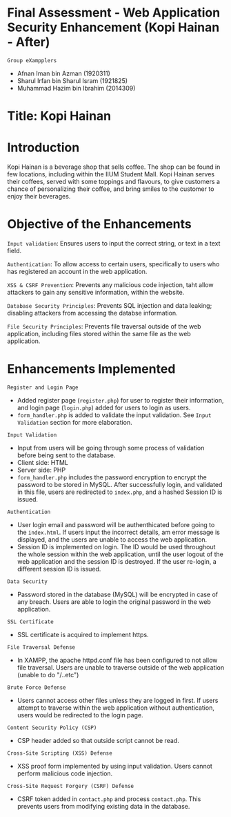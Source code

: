 # Final Assessment - Web Application Security Enhancement (Kopi Hainan - After)

`Group eXampplers`
- Afnan Iman bin Azman (1920311)
- Sharul Irfan bin Sharul Isram (1921825)
- Muhammad Hazim bin Ibrahim (2014309)

# Title: Kopi Hainan
# Introduction
Kopi Hainan is a beverage shop that sells coffee. The shop can be found in few locations, including within the IIUM Student Mall. Kopi Hainan serves their coffees, served with some toppings and flavours, to give customers a chance of personalizing their coffee, and bring smiles to the customer to enjoy their beverages.

# Objective of the Enhancements
`Input validation`: Ensures users to input the correct string, or text in a text field.

`Authentication`: To allow access to certain users, specifically to users who has registered an account in the web application.

`XSS & CSRF Prevention`: Prevents any malicious code injection, taht allow attackers to gain any sensitive information, within the website.

`Database Security Principles`: Prevents SQL injection and data leaking; disabling attackers from accessing the databse information.

`File Security Principles`: Prevents file traversal outside of the web application, including files stored within the same file as the web application.


# Enhancements Implemented
`Register and Login Page`
- Added register page (`register.php`) for user to register their information, and login page (`login.php`) added for users to login as users.
 - `form_handler.php` is added to validate the input validation. See `Input Validation` section for more elaboration.

`Input Validation`
- Input from users will be going through some process of validation before being sent to the database.
 - Client side: HTML
 - Server side: PHP
- `form_handler.php` includes the password encryption to encrypt the password to be stored in MySQL. After successfully login, and validated in this file, users are redirected to `index.php`, and a hashed Session ID is issued.

`Authentication`
- User login email and password will be authenthicated before going to the `index.html`. If users input the incorrect details, am error message is displayed, and the users are unable to access the web application.
- Session ID is implemented on login. The ID would be used throughout the whole session within the web application, until the user logout of the web application and the session ID is destroyed. If the user re-login, a different session ID is issued.

`Data Security`
- Password stored in the database (MySQL) will be encrypted in case of any breach. Users are able to login the original password in the web application.

`SSL Certificate`
- SSL certificate is acquired to implement https.

`File Traversal Defense`
- In XAMPP, the apache httpd.conf file has been configured to not allow file traversal. Users are unable to traverse outside of the web application (unable to do "/..etc")

`Brute Force Defense`
- Users cannot access other files unless they are logged in first. If users attempt to traverse within the web application without authentication, users would be redirected to the login page.

`Content Security Policy (CSP)`
- CSP header added so that outside script cannot be read.

 `Cross-Site Scripting (XSS) Defense`
- XSS proof form implemented by using input validation. Users cannot perform malicious code injection.

 `Cross-Site Request Forgery (CSRF) Defense`
- CSRF token added in `contact.php` and process `contact.php`. This prevents users from modifying existing data in the database.
